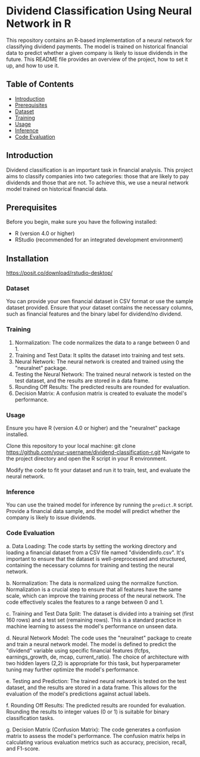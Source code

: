 # Dividend Classification Using Neural Network in R


This repository contains an R-based implementation of a neural network for classifying dividend payments. The model is trained on historical financial data to predict whether a given company is likely to issue dividends in the future. This README file provides an overview of the project, how to set it up, and how to use it.

## Table of Contents
- [Introduction](#introduction)
- [Prerequisites](#prerequisites)
- [Dataset](#dataset)
- [Training](#training)
- [Usage](#usage)
- [Inference](#inference)
- [Code Evaluation](#Codeevaluation)

## Introduction

Dividend classification is an important task in financial analysis. This project aims to classify companies into two categories: those that are likely to pay dividends and those that are not. To achieve this, we use a neural network model trained on historical financial data.

## Prerequisites

Before you begin, make sure you have the following installed:

- R (version 4.0 or higher)
- RStudio (recommended for an integrated development environment)

## Installation

https://posit.co/download/rstudio-desktop/

### Dataset
You can provide your own financial dataset in CSV format or use the sample dataset provided. Ensure that your dataset contains the necessary columns, such as financial features and the binary label for dividend/no dividend.

### Training
1. Normalization: The code normalizes the data to a range between 0 and 1.
2. Training and Test Data: It splits the dataset into training and test sets.
3. Neural Network: The neural network is created and trained using the "neuralnet" package.
4. Testing the Neural Network: The trained neural network is tested on the test dataset, and the results are stored in a data frame.
5. Rounding Off Results: The predicted results are rounded for evaluation.
6. Decision Matrix: A confusion matrix is created to evaluate the model's performance.

### Usage

Ensure you have R (version 4.0 or higher) and the "neuralnet" package installed.

Clone this repository to your local machine:
git clone https://github.com/your-username/dividend-classification-r.git
Navigate to the project directory and open the R script in your R environment.

Modify the code to fit your dataset and run it to train, test, and evaluate the neural network.

### Inference
You can use the trained model for inference by running the `predict.R` script. Provide a financial data sample, and the model will predict whether the company is likely to issue dividends.

### Code Evaluation
a. Data Loading: The code starts by setting the working directory and loading a financial dataset from a CSV file named "dividendinfo.csv". It's important to ensure that the dataset is well-preprocessed and structured, containing the necessary columns for training and testing the neural network.

b. Normalization: The data is normalized using the normalize function. Normalization is a crucial step to ensure that all features have the same scale, which can improve the training process of the neural network. The code effectively scales the features to a range between 0 and 1.

c. Training and Test Data Split: The dataset is divided into a training set (first 160 rows) and a test set (remaining rows). This is a standard practice in machine learning to assess the model's performance on unseen data.

d. Neural Network Model: The code uses the "neuralnet" package to create and train a neural network model. The model is defined to predict the "dividend" variable using specific financial features (fcfps, earnings_growth, de, mcap, current_ratio). The choice of architecture with two hidden layers (2,2) is appropriate for this task, but hyperparameter tuning may further optimize the model's performance.

e. Testing and Prediction: The trained neural network is tested on the test dataset, and the results are stored in a data frame. This allows for the evaluation of the model's predictions against actual labels.

f. Rounding Off Results: The predicted results are rounded for evaluation. Rounding the results to integer values (0 or 1) is suitable for binary classification tasks.

g. Decision Matrix (Confusion Matrix): The code generates a confusion matrix to assess the model's performance. The confusion matrix helps in calculating various evaluation metrics such as accuracy, precision, recall, and F1-score.

